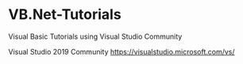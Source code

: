 # VB.Net-Tutorials
Visual Basic Tutorials using Visual Studio Community

Visual Studio 2019 Community
https://visualstudio.microsoft.com/vs/
